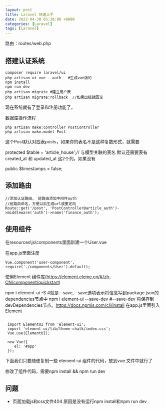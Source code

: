 ```yaml
---
layout: post
title: Laravel 快速上手
date: 2022-04-30 05:30:00 +0800
categories: [Laravel]
tags: [Laravel]
---
```

路由：routes/web.php

## 搭建认证系统
```
composer require laravel/ui
php artisan ui vue --auth   #生成vue版的
npm install 
npm run dev 
php artisan migrate #建立用户表
php artisan migrate:rollback  //如果出错就回滚
```
现在系统就有了登录和注册功能了。

数据库操作流程
```
php artisan make:controller PostController
php artisan make:model Post
```
这个Post默认对应表posts，如果你的表名不是这种复数形式，就需要

protected $table = 'article_house';// 与模型关联的表名 
默认还需要表有created_at 和 updated_at 这2个列，如果没有

public $timestamps = false;
## 添加路由
```
//添加认证路由， 给路由添加中间件auth
//给路由命名，方便以后生成url或重定向
Route::get('/post', 'PostController@article_auth')->middleware('auth')->name('finance_auth');
```
## 使用组件
在resources\js\components里面新建一个User.vue

在app.js里面注册
```
Vue.component('user-component',  require('./components/User').default);
```
使用Element 组件库(https://element.eleme.cn/#/zh-CN/component/quickstart)

npm i element-ui -S           #就是--save,--save选项表示将信息写到package.json的dependencies节点中
npm i element-ui --save-dev   #--save-dev 将保存到devDependencies节点。https://docs.npmjs.com/cli/install
在app.js里面引入Element
```
 
 import ElementUI from 'element-ui';
 import 'element-ui/lib/theme-chalk/index.css';
 Vue.use(ElementUI);

 new Vue({
    el: '#app' 
 });
```
下面我们只要随便复制一些 element-ui 组件的代码，放到vue 文件中就行了

修改了组件代码，需要npm install && npm run dev

## 问题
* 页面加载js和css文件404
原因是没有运行npm install和npm run dev